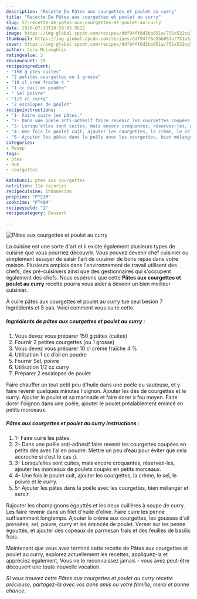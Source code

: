 ```yaml
---
description: "Recette De Pâtes aux courgettes et poulet au curry"
title: "Recette De Pâtes aux courgettes et poulet au curry"
slug: 57-recette-de-pates-aux-courgettes-et-poulet-au-curry
date: 2020-07-13T20:59:03.951Z
image: https://img-global.cpcdn.com/recipes/ddf94ff6d2bb051a/751x532cq70/pates-aux-courgettes-et-poulet-au-curry-photo-principale-de-la-recette.jpg
thumbnail: https://img-global.cpcdn.com/recipes/ddf94ff6d2bb051a/751x532cq70/pates-aux-courgettes-et-poulet-au-curry-photo-principale-de-la-recette.jpg
cover: https://img-global.cpcdn.com/recipes/ddf94ff6d2bb051a/751x532cq70/pates-aux-courgettes-et-poulet-au-curry-photo-principale-de-la-recette.jpg
author: Cora McLaughlin
ratingvalue: 3
reviewcount: 10
recipeingredient:
- "150 g ptes cuites"
- "2 petites courgettes ou 1 grosse"
- "10 cl crme frache 4 "
- "1 cc dail en poudre"
- " Sel poivre"
- "1/2 cc curry"
- "2 escalopes de poulet"
recipeinstructions:
- "1- Faire cuire les pâtes."
- "2- Dans une poêle anti-adhésif faire revenir les courgettes coupées en petits dés avec l’ai en poudre. Mettre un peu d’eau pour éviter que cela accroche si c’est le cas ;)."
- "3- Lorsqu’elles sont cuites, mais encore croquantes, réservez-les, ajouter les morceaux de poulets coupés en petits morceaux."
- "4- Une fois le poulet cuit, ajouter les courgettes, la crème, le sel, le poivre et le curry."
- "5- Ajouter les pâtes dans la poêle avec les courgettes, bien mélanger et servir."
categories:
- Resep
tags:
- ptes
- aux
- courgettes

katakunci: ptes aux courgettes 
nutrition: 214 calories
recipecuisine: Indonesian
preptime: "PT21M"
cooktime: "PT48M"
recipeyield: "1"
recipecategory: Dessert

---
```



![Pâtes aux courgettes et poulet au curry](https://img-global.cpcdn.com/recipes/ddf94ff6d2bb051a/751x532cq70/pates-aux-courgettes-et-poulet-au-curry-photo-principale-de-la-recette.jpg)

La cuisine est une sorte d'art et il existe également plusieurs types de cuisine que vous pourriez découvrir. Vous pouvez devenir chef cuisinier ou simplement essayer de saisir l'art de cuisiner de bons repas dans votre maison. Plusieurs emplois dans l'environnement de travail utilisent des chefs, des pré-cuisiniers ainsi que des gestionnaires qui s'occupent également des chefs. Nous espérons que cette <strong> Pâtes aux courgettes et poulet au curry </strong> recette pourra vous aider à devenir un bien meilleur cuisinier.

<!--inarticleads1-->

À cuire pâtes aux courgettes et poulet au curry tue seul besion 7 Ingrédients et 5 pas. Voici comment vous cuire cette.

##### Ingrédients de pâtes aux courgettes et poulet au curry :

1. Vous devez vous préparer 150 g pâtes (cuites)
1. Fournir 2 petites courgettes (ou 1 grosse)
1. Vous devez vous préparer 10 cl crème fraîche 4 %
1. Utilisation 1 cc d’ail en poudre
1. Fournir  Sel, poivre
1. Utilisation 1/2 cc curry
1. Préparer 2 escalopes de poulet


Faire chauffer un tout petit peu d&#39;huile dans une poêle ou sauteuse, et y faire revenir quelques minutes l&#39;oignon. Ajouter les dès de courgettes et le curry. Ajouter le poulet et sa marinade et faire dorer à feu moyen. Faire dorer l&#39;oignon dans une poêle, ajouter le poulet préalablement emincé en petits morceaux. 

<!--inarticleads2-->

##### Pâtes aux courgettes et poulet au curry instructions :

1. 1- Faire cuire les pâtes.
1. 2- Dans une poêle anti-adhésif faire revenir les courgettes coupées en petits dés avec l’ai en poudre. Mettre un peu d’eau pour éviter que cela accroche si c’est le cas ;).
1. 3- Lorsqu’elles sont cuites, mais encore croquantes, réservez-les, ajouter les morceaux de poulets coupés en petits morceaux.
1. 4- Une fois le poulet cuit, ajouter les courgettes, la crème, le sel, le poivre et le curry.
1. 5- Ajouter les pâtes dans la poêle avec les courgettes, bien mélanger et servir.


Rajouter les champignons égouttés et les deux cuillères à soupe de curry. Les faire revenir dans un filet d&#39;huile d&#39;olive. Faire cuire les penne suffisamment longtemps. Ajouter la crème aux courgettes, les gousses d&#39;ail pressées, sel, poivre, curry et les émincés de poulet. Verser sur les penne égouttés, et ajouter des copeaux de parmesan frais et des feuilles de basilic frais. 

<!--inarticleads1-->

<p>
Maintenant que vous avez terminé cette recette de Pâtes aux courgettes et poulet au curry, explorez actuellement les recettes, appliquez-la et appréciez également. Vous ne le reconnaissez jamais - vous avez peut-être découvert une toute nouvelle vocation.
</p>

<p>
<i>Si vous trouvez cette Pâtes aux courgettes et poulet au curry recette précieuse, partagez-la avec vos bons amis ou votre famille, merci et bonne chance.</i>
</p>

